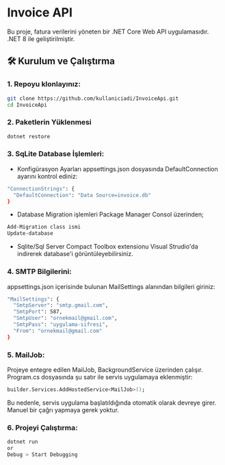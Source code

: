# Invoice API

Bu proje, fatura verilerini yöneten bir .NET Core Web API uygulamasıdır. 
.NET 8 ile geliştirilmiştir.

## 🛠️ Kurulum ve Çalıştırma

### 1. Repoyu klonlayınız:
```bash
git clone https://github.com/kullaniciadi/InvoiceApi.git
cd InvoiceApi
```

### 2. Paketlerin Yüklenmesi
```bash
dotnet restore
```

### 3. SqLite Database İşlemleri:
- Konfigürasyon Ayarları
appsettings.json dosyasında DefaultConnection ayarını kontrol ediniz:
```bash
"ConnectionStrings": {
  "DefaultConnection": "Data Source=invoice.db"
}
```
- Database Migration işlemleri
Package Manager Consol üzerinden;
```bash
Add-Migration class ismi
Update-database
```
- Sqlite/Sql Server Compact Toolbox extensionu Visual Strudio'da indirerek database'i görüntüleyebilirsiniz.

### 4. SMTP Bilgilerini:
appsettings.json içerisinde bulunan MailSettings alanından bilgileri giriniz:
```bash
"MailSettings": {
  "SmtpServer": "smtp.gmail.com",
  "SmtpPort": 587,
  "SmtpUser": "ornekmail@gmail.com",
  "SmtpPass": "uygulama-sifresi",
  "From": "ornekmail@gmail.com"
}
```

### 5. MailJob:
Projeye entegre edilen MailJob, BackgroundService üzerinden çalışır.
Program.cs dosyasında şu satır ile servis uygulamaya eklenmiştir:

```bash
builder.Services.AddHostedService<MailJob>();
```

Bu nedenle, servis uygulama başlatıldığında otomatik olarak devreye girer.
Manuel bir çağrı yapmaya gerek yoktur.

### 6. Projeyi Çalıştırma:
```bash
dotnet run 
or
Debug > Start Debugging
```

